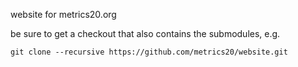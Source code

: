 website for metrics20.org

be sure to get a checkout that also contains the submodules, e.g.
```
git clone --recursive https://github.com/metrics20/website.git
```
